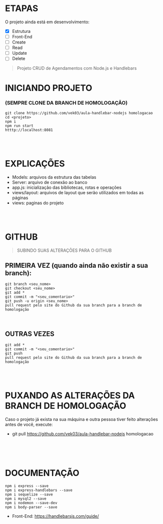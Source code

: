 # ETAPAS
O projeto ainda está em desenvolvimento:

- [x] Estrutura
- [ ] Front-End
- [ ] Create
- [ ] Read
- [ ] Update
- [ ] Delete

> Projeto CRUD de Agendamentos com Node.js e Handlebars

# INICIANDO PROJETO</h1>
### (SEMPRE CLONE DA BRANCH DE HOMOLOGAÇÃO)
```
git clone https://github.com/vek03/aula-handlebar-nodejs homologacao
cd <projeto>
npm i
npm run start
htttp://localhost:8081
```

<br><br>

# EXPLICAÇÕES
- Models: arquivos da estrutura das tabelas
- Server: arquivo de conexão ao banco
- app.js: inicialização das bibliotecas, rotas e operações
- views/layout: arquivos de layout que serão utilizados em todas as páginas
- views: paginas do projeto 

<br><br>

# GITHUB
> SUBINDO SUAS ALTERAÇÕES PARA O GITHUB
## PRIMEIRA VEZ (quando ainda não existir a sua branch):
```
git branch <seu_nome>
git checkout <seu_nome>
git add *
git commit -m "<seu_comentario>"
git push -u origin <seu_nome>
pull request pelo site do Github da sua branch para a branch de homologação
```

<br>

## OUTRAS VEZES
```
git add *
git commit -m "<seu_comentario>"
git push
pull request pelo site do Github da sua branch para a branch de homologação
```

<br><br>

# PUXANDO AS ALTERAÇÕES DA BRANCH DE HOMOLOGAÇÃO
Caso o projeto já exista na sua máquina e outra pessoa tiver feito alterações antes de você, execute:
- git pull https://github.com/vek03/aula-handlebar-nodejs homologacao

<br><br><br>

# DOCUMENTAÇÃO
```
npm i express --save
npm i express-handlebars --save
npm i sequelize --save
npm i mysql2 --save
npm i nodemon --save-dev
npm i body-parser --save
```

- Front-End: https://handlebarsjs.com/guide/
